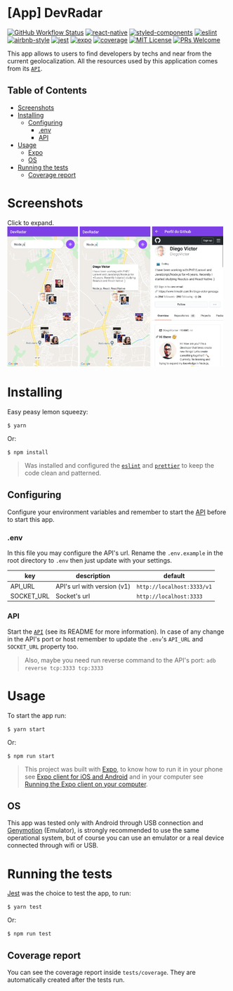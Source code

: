 # [App] DevRadar
[![GitHub Workflow Status](https://img.shields.io/github/workflow/status/DiegoVictor/devradar-app/CI?logo=github&style=flat-square)](https://github.com/DiegoVictor/devradar-app/actions)
[![react-native](https://img.shields.io/badge/react--native-0.63.2-61dafb?style=flat-square&logo=react)](https://reactnative.dev/)
[![styled-components](https://img.shields.io/badge/styled_components-5.2.1-db7b86?style=flat-square&logo=styled-components)](https://styled-components.com/)
[![eslint](https://img.shields.io/badge/eslint-6.8.0-4b32c3?style=flat-square&logo=eslint)](https://eslint.org/)
[![airbnb-style](https://flat.badgen.net/badge/style-guide/airbnb/ff5a5f?icon=airbnb)](https://github.com/airbnb/javascript)
[![jest](https://img.shields.io/badge/jest-25.5.4-brightgreen?style=flat-square&logo=jest)](https://jestjs.io/)
[![expo](https://img.shields.io/badge/expo-40.0.0-000000?style=flat-square&logo=expo)](https://expo.io/)
[![coverage](https://img.shields.io/codecov/c/gh/DiegoVictor/devradar-app?logo=codecov&style=flat-square)](https://codecov.io/gh/DiegoVictor/devradar-app)
[![MIT License](https://img.shields.io/badge/license-MIT-green?style=flat-square)](https://github.com/DiegoVictor/devradar-app/blob/master/LICENSE)
[![PRs Welcome](https://img.shields.io/badge/PRs-welcome-brightgreen.svg?style=flat-square)](http://makeapullrequest.com)

This app allows to users to find developers by techs and near from the current geolocalization. All the resources used by this application comes from its [`API`](https://github.com/DiegoVictor/devradar-api).

## Table of Contents
* [Screenshots](#screenshots)
* [Installing](#installing)
  * [Configuring](#configuring)
    * [.env](#env)
    * [API](#api)
* [Usage](#usage)
  * [Expo](#expo)
  * [OS](#os)
* [Running the tests](#running-the-tests)
  * [Coverage report](#coverage-report)

# Screenshots
Click to expand.<br>
<img src="https://raw.githubusercontent.com/DiegoVictor/devradar-app/master/screenshots/map.jpg" width="32%" />
<img src="https://raw.githubusercontent.com/DiegoVictor/devradar-app/master/screenshots/callout.jpg" width="32%" />
<img src="https://raw.githubusercontent.com/DiegoVictor/devradar-app/master/screenshots/profile.jpg" width="32%" />

# Installing
Easy peasy lemon squeezy:
```
$ yarn
```
Or:
```
$ npm install
```
> Was installed and configured the [`eslint`](https://eslint.org/) and [`prettier`](https://prettier.io/) to keep the code clean and patterned.

## Configuring
Configure your environment variables and remember to start the [API](https://github.com/DiegoVictor/devradar-api) before to start this app.

### .env
In this file you may configure the API's url. Rename the `.env.example` in the root directory to `.env` then just update with your settings.

key|description|default
---|---|---
API_URL|API's url with version (v1)|`http://localhost:3333/v1`
SOCKET_URL|Socket's url|`http://localhost:3333`

### API
Start the [`API`](https://github.com/DiegoVictor/devradar-api) (see its README for more information). In case of any change in the API's port or host remember to update the `.env`'s `API_URL` and `SOCKET_URL` property too.
> Also, maybe you need run reverse command to the API's port: `adb reverse tcp:3333 tcp:3333`

# Usage
To start the app run:
```
$ yarn start
```
Or:
```
$ npm run start
```
> This project was built with [Expo](https://expo.io), to know how to run it in your phone see [Expo client for iOS and Android](https://docs.expo.io/versions/v37.0.0/get-started/installation/#2-mobile-app-expo-client-for-ios) and in your computer see [Running the Expo client on your computer](https://docs.expo.io/versions/v37.0.0/get-started/installation/#running-the-expo-client-on-your-computer).

## OS
This app was tested only with Android through USB connection and [Genymotion](https://www.genymotion.com/) (Emulator), is strongly recommended to use the same operational system, but of course you can use an emulator or a real device connected through wifi or USB.

# Running the tests
[Jest](https://jestjs.io/) was the choice to test the app, to run:
```
$ yarn test
```
Or:
```
$ npm run test
```

## Coverage report
You can see the coverage report inside `tests/coverage`. They are automatically created after the tests run.
